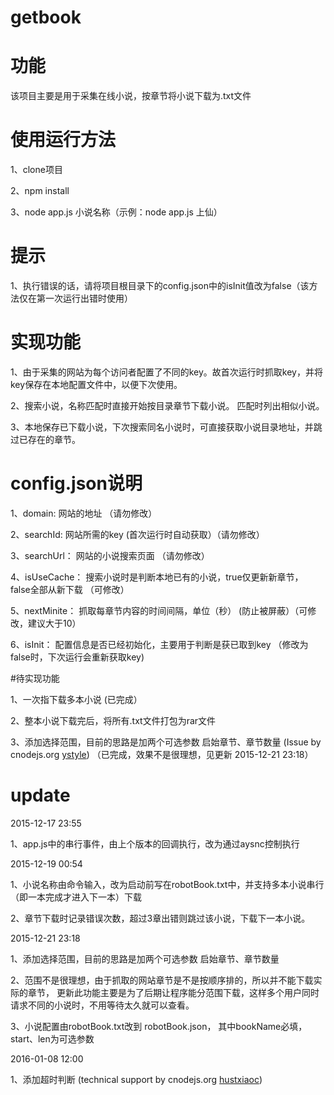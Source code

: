 # getbook

# 功能
该项目主要是用于采集在线小说，按章节将小说下载为.txt文件

# 使用运行方法
  
  1、clone项目
  
  2、npm install
  
  3、node app.js 小说名称（示例：node app.js 上仙）

# 提示
  
  1、执行错误的话，请将项目根目录下的config.json中的isInit值改为false（该方法仅在第一次运行出错时使用）

# 实现功能
  
  1、由于采集的网站为每个访问者配置了不同的key。故首次运行时抓取key，并将key保存在本地配置文件中，以便下次使用。
  
  2、搜索小说，名称匹配时直接开始按目录章节下载小说。 匹配时列出相似小说。
  
  3、本地保存已下载小说，下次搜索同名小说时，可直接获取小说目录地址，并跳过已存在的章节。

# config.json说明
  
  1、domain:      网站的地址 （请勿修改）
  
  2、searchId:    网站所需的key (首次运行时自动获取）（请勿修改）
  
  3、searchUrl：  网站的小说搜索页面 （请勿修改）
  
  4、isUseCache： 搜索小说时是判断本地已有的小说，true仅更新新章节， false全部从新下载 （可修改）
  
  5、nextMinite： 抓取每章节内容的时间间隔，单位（秒） (防止被屏蔽）（可修改，建议大于10）
  
  6、isInit：     配置信息是否已经初始化，主要用于判断是获已取到key （修改为false时，下次运行会重新获取key)

#待实现功能
  
  1、一次指下载多本小说 (已完成）
  
  2、整本小说下载完后，将所有.txt文件打包为rar文件
  
  3、添加选择范围，目前的思路是加两个可选参数  启始章节、章节数量 (Issue by cnodejs.org [ystyle](https://cnodejs.org/user/ystyle)) （已完成，效果不是很理想，见更新 2015-12-21 23:18）

# update 
  
  2015-12-17 23:55
  
  1、app.js中的串行事件，由上个版本的回调执行，改为通过aysnc控制执行
  
  2015-12-19 00:54
  
  1、小说名称由命令输入，改为启动前写在robotBook.txt中，并支持多本小说串行（即一本完成才进入下一本）下载
  
  2、章节下载时记录错误次数，超过3章出错则跳过该小说，下载下一本小说。 
  
  2015-12-21 23:18
  
  1、添加选择范围，目前的思路是加两个可选参数  启始章节、章节数量
  
  2、范围不是很理想，由于抓取的网站章节是不是按顺序排的，所以并不能下载实际的章节， 更新此功能主要是为了后期让程序能分范围下载，这样多个用户同时请求不同的小说时，不用等待太久就可以查看。
  
  3、小说配置由robotBook.txt改到 robotBook.json， 其中bookName必填，start、len为可选参数

  2016-01-08 12:00

  1、添加超时判断 (technical support by cnodejs.org [hustxiaoc](https://cnodejs.org/userhustxiaoc)) 
